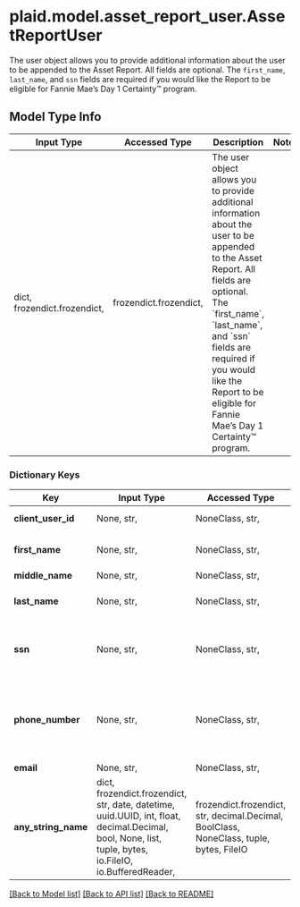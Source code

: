 # plaid.model.asset_report_user.AssetReportUser

The user object allows you to provide additional information about the user to be appended to the Asset Report. All fields are optional. The `first_name`, `last_name`, and `ssn` fields are required if you would like the Report to be eligible for Fannie Mae’s Day 1 Certainty™ program.

## Model Type Info
Input Type | Accessed Type | Description | Notes
------------ | ------------- | ------------- | -------------
dict, frozendict.frozendict,  | frozendict.frozendict,  | The user object allows you to provide additional information about the user to be appended to the Asset Report. All fields are optional. The &#x60;first_name&#x60;, &#x60;last_name&#x60;, and &#x60;ssn&#x60; fields are required if you would like the Report to be eligible for Fannie Mae’s Day 1 Certainty™ program. | 

### Dictionary Keys
Key | Input Type | Accessed Type | Description | Notes
------------ | ------------- | ------------- | ------------- | -------------
**client_user_id** | None, str,  | NoneClass, str,  | An identifier you determine and submit for the user. | [optional] 
**first_name** | None, str,  | NoneClass, str,  | The user&#x27;s first name. Required for the Fannie Mae Day 1 Certainty™ program. | [optional] 
**middle_name** | None, str,  | NoneClass, str,  | The user&#x27;s middle name | [optional] 
**last_name** | None, str,  | NoneClass, str,  | The user&#x27;s last name.  Required for the Fannie Mae Day 1 Certainty™ program. | [optional] 
**ssn** | None, str,  | NoneClass, str,  | The user&#x27;s Social Security Number. Required for the Fannie Mae Day 1 Certainty™ program.  Format: \&quot;ddd-dd-dddd\&quot; | [optional] 
**phone_number** | None, str,  | NoneClass, str,  | The user&#x27;s phone number, in E.164 format: +{countrycode}{number}. For example: \&quot;+14151234567\&quot;. Phone numbers provided in other formats will be parsed on a best-effort basis. | [optional] 
**email** | None, str,  | NoneClass, str,  | The user&#x27;s email address. | [optional] 
**any_string_name** | dict, frozendict.frozendict, str, date, datetime, uuid.UUID, int, float, decimal.Decimal, bool, None, list, tuple, bytes, io.FileIO, io.BufferedReader,  | frozendict.frozendict, str, decimal.Decimal, BoolClass, NoneClass, tuple, bytes, FileIO | any string name can be used but the value must be the correct type | [optional]

[[Back to Model list]](../../README.md#documentation-for-models) [[Back to API list]](../../README.md#documentation-for-api-endpoints) [[Back to README]](../../README.md)

